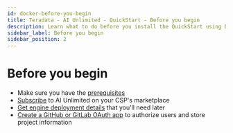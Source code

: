 ```yaml
---
id: docker-before-you-begin
title: Teradata - AI Unlimited - QuickStart - Before you begin
description: Learn what to do before you install the QuickStart using Docker.
sidebar_label: Before you begin
sidebar_position: 2
---
```


# Before you begin

- Make sure you have the [prerequisites](/docs/install-ai-unlimited/quickstart/before-you-begin/docker-prerequisites.md)
- [Subscribe](/docs/install-ai-unlimited/quickstart/before-you-begin/docker-subscribe.md) to AI Unlimited on your CSP's marketplace
- [Get engine deployment details](/docs/install-ai-unlimited/quickstart/before-you-begin/docker-engine-deployment-details.md) that you'll need later
- [Create a GitHub or GitLab OAuth app](/docs/install-ai-unlimited/quickstart/before-you-begin/docker-create-oauth-app.md) to authorize users and store project information
